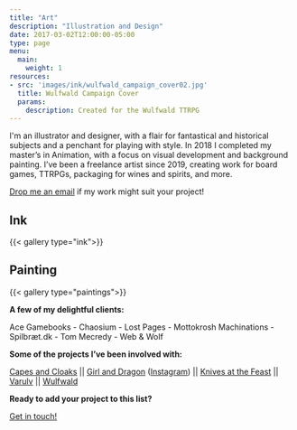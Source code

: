 ```yaml
---
title: "Art"
description: "Illustration and Design"
date: 2017-03-02T12:00:00-05:00
type: page
menu:
  main:
    weight: 1
resources: 
- src: 'images/ink/wulfwald_campaign_cover02.jpg'
  title: Wulfwald Campaign Cover
  params:
    description: Created for the Wulfwald TTRPG
---
```

I'm an illustrator and designer, with a flair for fantastical and historical subjects and a penchant for playing with style. In 2018 I completed my master’s in Animation, with a focus on visual development and background painting. I’ve been a freelance artist since 2019, creating work for board games, TTRPGs, packaging for wines and spirits, and more.

[Drop me an email](../contact.md) if my work might suit your project!

## Ink

{{< gallery type="ink">}}

## Painting

{{< gallery type="paintings">}}

**A few of my delightful clients:**

Ace Gamebooks - Chaosium - Lost Pages - Mottokrosh Machinations - Spilbræt.dk - Tom Mecredy - Web & Wolf

**Some of the projects I’ve been involved with:**

[Capes and Cloaks](https://mottokrosh.com/machinations/capes-and-cloaks/) || [Girl and Dragon](https://www.girlanddragon.com/#story) ([Instagram](https://www.instagram.com/girlanddragon/)) || [Knives at the Feast](https://northernstranger.itch.io/knives-at-the-feast) || [Varulv](https://www.spilbræt.dk/spil/varulv/) || [Wulfwald](https://shop.lostpages.co.uk/products/wulfwald-boxed-set)

**Ready to add your project to this list?** 

[Get in touch!](../contact)